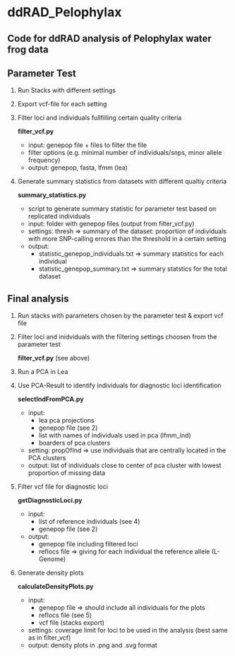# ddRAD_Pelophylax
## Code for ddRAD analysis of Pelophylax water frog data


## Parameter Test
1) Run Stacks with different settings

2) Export vcf-file for each setting

3) Filter loci and individuals fullfilling certain quality criteria 
   
   **filter_vcf.py**
   * input: genepop file + files to filter the file 
   * filter options (e.g. minimal number of individuals/snps, minor allele frequency)
   * output: genepop, fasta, lfmm (lea)

4) Generate summary statistics from datasets with different qualtiy criteria
   
   **summary_statistics.py**
   * script to generate summary statistic for parameter test based on replicated individuals 
   * input: folder with genepop files (output from filter_vcf.py)
   * settings: thresh => summary of the dataset: proportion of individuals with more SNP-calling errores than the threshold in a certain setting
   * output: 
      * statistic_genepop_individuals.txt => summary statistics for each individual
      * statistic_genepop_summary.txt => summary statstics for the total dataset

## Final analysis
1) Run stacks with parameters chosen by the parameter test & export vcf file

2) Filter loci and inidviduals with the filtering settings choosen from the parameter test
  
   **filter_vcf.py**
   (see above)

3) Run a PCA in Lea

4) Use PCA-Result to identify individuals for diagnostic loci identification
  
   **selectIndFromPCA.py**
   * input:
      * lea pca projections
      * genepop file (see 2)
      * list with names of individuals used in pca (lfmm_ind)
      * boarders of pca clusters
   * setting: propOfInd => use individuals that are centrally located in the PCA clusters
   * output: list of individuals close to center of pca cluster with lowest proportion of missing data

5) Filter vcf file for diagnostic loci
   
   **getDiagnosticLoci.py**
   * input:
      * list of reference individuals (see 4)
      * genepop file (see 2)
   * output:
      * genepop file including filtered loci
      * reflocs file => giving for each individual the reference allele (L-Genome)
 
6) Generate density plots
  
   **calculateDensityPlots.py**
   * input:
      * genepop file => should include all individuals for the plots
      * reflocs file (see 5)
      * vcf file (stacks export)
   * settings: coverage limit for loci to be used in the analysis (best same as in filter_vcf)
   * output: density plots in .png and .svg format

 
   
